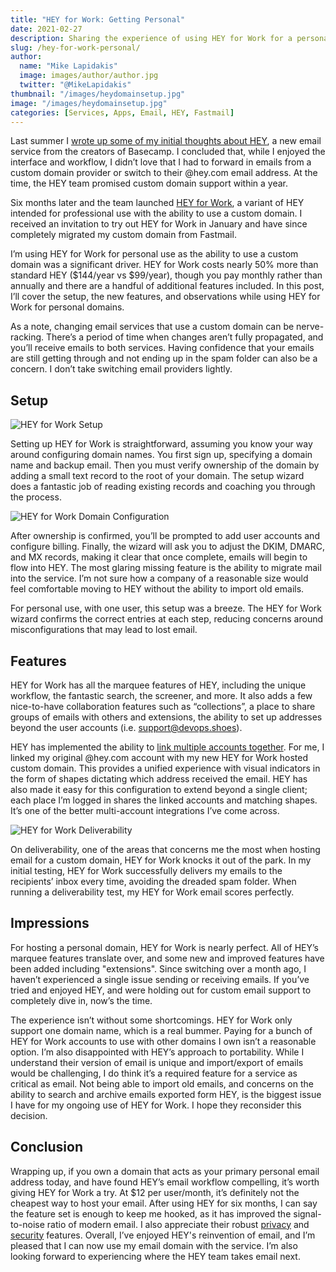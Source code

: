 ```yaml
---
title: "HEY for Work: Getting Personal"
date: 2021-02-27
description: Sharing the experience of using HEY for Work for a personal, custom domain name.
slug: /hey-for-work-personal/
author:
  name: "Mike Lapidakis"
  image: images/author/author.jpg
  twitter: "@MikeLapidakis"
thumbnail: "/images/heydomainsetup.jpg"
image: "/images/heydomainsetup.jpg"
categories: [Services, Apps, Email, HEY, Fastmail]
---
```


Last summer I [wrote up some of my initial thoughts about HEY](/on-hey-email/), a new email service from the creators of Basecamp. I concluded that, while I enjoyed the interface and workflow, I didn’t love that I had to forward in emails from a custom domain provider or switch to their @hey.com email address. At the time, the HEY team promised custom domain support within a year.

Six months later and the team launched [HEY for Work](https://hey.com/work/), a variant of HEY intended for professional use with the ability to use a custom domain. I received an invitation to try out HEY for Work in January and have since completely migrated my custom domain from Fastmail.

I’m using HEY for Work for personal use as the ability to use a custom domain was a significant driver. HEY for Work costs nearly 50% more than standard HEY ($144/year vs $99/year), though you pay monthly rather than annually and there are a handful of additional features included. In this post, I’ll cover the setup, the new features, and observations while using HEY for Work for personal domains.

As a note, changing email services that use a custom domain can be nerve-racking. There’s a period of time when changes aren’t fully propagated, and you’ll receive emails to both services. Having confidence that your emails are still getting through and not ending up in the spam folder can also be a concern. I don’t take switching email providers lightly.

## Setup

![HEY for Work Setup](/images/heysetup.jpg)

Setting up HEY for Work is straightforward, assuming you know your way around configuring domain names. You first sign up, specifying a domain name and backup email. Then you must verify ownership of the domain by adding a small text record to the root of your domain. The setup wizard does a fantastic job of reading existing records and coaching you through the process.

![HEY for Work Domain Configuration](/images/heyverify.jpg)

After ownership is confirmed, you’ll be prompted to add user accounts and configure billing. Finally, the wizard will ask you to adjust the DKIM, DMARC, and MX records, making it clear that once complete, emails will begin to flow into HEY. The most glaring missing feature is the ability to migrate mail into the service. I’m not sure how a company of a reasonable size would feel comfortable moving to HEY without the ability to import old emails.

For personal use, with one user, this setup was a breeze. The HEY for Work wizard confirms the correct entries at each step, reducing concerns around misconfigurations that may lead to lost email.

## Features

HEY for Work has all the marquee features of HEY, including the unique workflow, the fantastic search, the screener, and more. It also adds a few nice-to-have collaboration features such as “collections”, a place to share groups of emails with others and extensions, the ability to set up addresses beyond the user accounts (i.e. support@devops.shoes).

HEY has implemented the ability to [link multiple accounts together](https://hey.com/link-multiple-accounts/). For me, I linked my original @hey.com account with my new HEY for Work hosted custom domain. This provides a unified experience with visual indicators in the form of shapes dictating which address received the email. HEY has also made it easy for this configuration to extend beyond a single client; each place I’m logged in shares the linked accounts and matching shapes. It’s one of the better multi-account integrations I’ve come across.

![HEY for Work Deliverability](/images/deliverability.jpg)

On deliverability, one of the areas that concerns me the most when hosting email for a custom domain, HEY for Work knocks it out of the park. In my initial testing, HEY for Work successfully delivers my emails to the recipients’ inbox every time, avoiding the dreaded spam folder. When running a deliverability test, my HEY for Work email scores perfectly.

## Impressions

For hosting a personal domain, HEY for Work is nearly perfect. All of HEY’s marquee features translate over, and some new and improved features have been added including "extensions". Since switching over a month ago, I haven’t experienced a single issue sending or receiving emails. If you’ve tried and enjoyed HEY, and were holding out for custom email support to completely dive in, now’s the time.

The experience isn’t without some shortcomings. HEY for Work only support one domain name, which is a real bummer. Paying for a bunch of HEY for Work accounts to use with other domains I own isn’t a reasonable option. I’m also disappointed with HEY’s approach to portability. While I understand their version of email is unique and import/export of emails would be challenging, I do think it’s a required feature for a service as critical as email. Not being able to import old emails, and concerns on the ability to search and archive emails exported form HEY, is the biggest issue I have for my ongoing use of HEY for Work. I hope they reconsider this decision.

## Conclusion

Wrapping up, if you own a domain that acts as your primary personal email address today, and have found HEY’s email workflow compelling, it’s worth giving HEY for Work a try. At $12 per user/month, it’s definitely not the cheapest way to host your email. After using HEY for six months, I can say the feature set is enough to keep me hooked, as it has improved the signal-to-noise ratio of modern email. I also appreciate their robust [privacy](https://hey.com/spy-trackers/) and [security](https://hey.com/security/) features. Overall, I’ve enjoyed HEY's reinvention of email, and I’m pleased that I can now use my email domain with the service. I’m also looking forward to experiencing where the HEY team takes email next.
